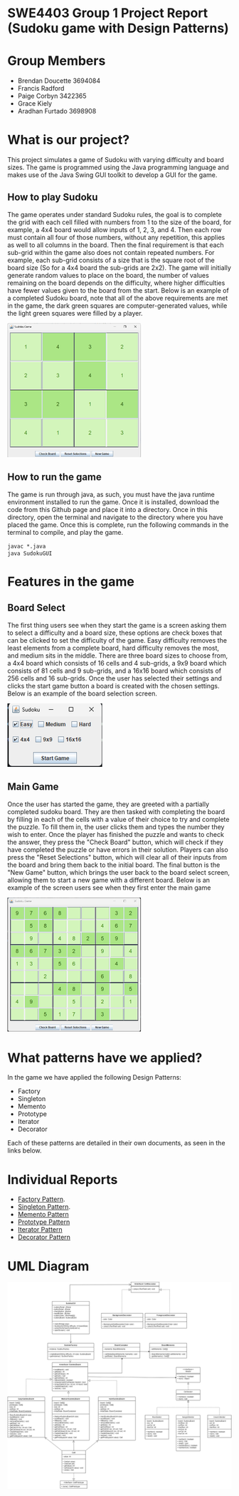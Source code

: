 # SWE4403 Group 1 Project Report (Sudoku game with Design Patterns)

# Group Members
- Brendan Doucette 3694084
- Francis Radford
- Paige Corbyn 3422365
- Grace Kiely
- Aradhan Furtado 3698908

# What is our project?
This project simulates a game of Sudoku with varying difficulty and board sizes. The game is programmed using the Java programming language and makes use of the Java Swing GUI toolkit to develop a GUI for the game. 

## How to play Sudoku
The game operates under standard Sudoku rules, the goal is to complete the grid with each cell filled with numbers from 1 to the size of the board, for example, a 4x4 board would allow inputs of 1, 2, 3, and 4. Then each row must contain all four of those numbers, without any repetition, this applies as well to all columns in the board. Then the final requirement is that each sub-grid within the game also does not contain repeated numbers. For example, each sub-grid consists of a size that is the square root of the board size (So for a 4x4 board the sub-grids are 2x2). 
The game will initially generate random values to place on the board, the number of values remaining on the board depends on the difficulty, where higher difficulties have fewer values given to the board from the start.
Below is an example of a completed Sudoku board, note that all of the above requirements are met in the game, the dark green squares are computer-generated values, while the light green squares were filled by a player.

<img src="/data/CompletedGame.png"  width="300" height="300">

## How to run the game
The game is run through java, as such, you must have the java runtime environment installed to run the game. Once it is installed, download the code from this Github page and place it into a directory. Once in this directory, open the terminal and navigate to the directory where you have placed the game.
Once this is complete, run the following commands in the terminal to compile, and play the game.
```
javac *.java
java SudokuGUI
```

# Features in the game
## Board Select
The first thing users see when they start the game is a screen asking them to select a difficulty and a board size, these options are check boxes that can be clicked to set the difficulty of the game. 
Easy difficulty removes the least elements from a complete board, hard difficulty removes the most, and medium sits in the middle. 
There are three board sizes to choose from, a 4x4 board which consists of 16 cells and 4 sub-grids, a 9x9 board which consists of 81 cells and 9 sub-grids, and a 16x16 board which consists of 256 cells and 16 sub-grids. 
Once the user has selected their settings and clicks the start game button a board is created with the chosen settings.
Below is an example of the board selection screen.

<img src="/data/SelectBoard.png">

## Main Game
Once the user has started the game, they are greeted with a partially completed sudoku board. They are then tasked with completing the board by filling in each of the cells with a value of their choice to try and complete the puzzle. To fill them in, the user clicks them and types the number they wish to enter. Once the player has finished the puzzle and wants to check the answer, they press the "Check Board" button, which will check if they have completed the puzzle or have errors in their solution. Players can also press the "Reset Selections" button, which will clear all of their inputs from the board and bring them back to the initial board. The final button is the "New Game" button, which brings the user back to the board select screen, allowing them to start a new game with a different board. 
Below is an example of the screen users see when they first enter the main game

<img src="/data/MainGame.png" width="300" height="300">

# What patterns have we applied?
In the game we have applied the following Design Patterns: 
- Factory 
- Singleton
- Memento
- Prototype
- Iterator
- Decorator

Each of these patterns are detailed in their own documents, as seen in the links below.

# Individual Reports
- [Factory Pattern](https://github.com/SWE4403-Project/SWE4403-Project-Repo/blob/main/doc/FactoryPattern.md).
- [Singleton Pattern](https://github.com/SWE4403-Project/SWE4403-Project-Repo/blob/main/doc/Singleton.md).
- [Memento Pattern](https://github.com/SWE4403-Project/SWE4403-Project-Repo/blob/main/doc/Memento.md)
- [Prototype Pattern](https://github.com/SWE4403-Project/SWE4403-Project-Repo/blob/main/doc/Prototype.md)
- [Iterator Pattern](https://github.com/SWE4403-Project/SWE4403-Project-Repo/blob/main/doc/Iterator.md)
- [Decorator Pattern](https://github.com/SWE4403-Project/SWE4403-Project-Repo/blob/main/doc/Decorator.md)

# UML Diagram
![Sudoku UML](/data/Sudoku-UML.png)

